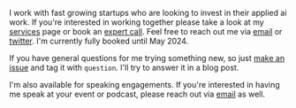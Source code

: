 I work with fast growing startups who are looking to invest in their applied ai work. If you're interested in working together please take a look at my [services](services.md) page or book an [expert call](https://cal.com/jasonliu/expert-call). Feel free to reach out me via [email](mailto:work@jxnl.co) or [twitter](https://twitter.com/jxnlco). I'm currently fully booked until May 2024.

If you have general questions for me trying something new, so just [make an issue](https://github.com/jxnl/blog/issues) and tag it with `question`. I'll try to answer it in a blog post.

I'm also available for speaking engagements. If you're interested in having me speak at your event or podcast, please reach out via [email](mailto:work@jxnl.co) as well.
